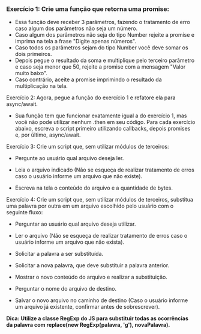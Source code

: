 ### Exercício 1: Crie uma função que retorna uma promise:

* Essa função deve receber 3 parâmetros, fazendo o tratamento de erro caso algum dos parâmetros não seja um número.
* Caso algum dos parâmetros não seja do tipo Number rejeite a promise e imprima na tela a frase "Digite apenas números".
* Caso todos os parâmetros sejam do tipo Number você deve somar os dois primeiros.
* Depois pegue o resultado da soma e multiplique pelo terceiro parâmetro e caso seja menor que 50, rejeite a promise com a mensagem "Valor muito baixo".
* Caso contrário, aceite a promise imprimindo o resultado da multiplicação na tela.


Exercício 2: Agora, pegue a função do exercício 1 e refatore ela para async/await.

* Sua função tem que funcionar exatamente igual a do exercício 1, mas você não pode utilizar nenhum .then em seu código.
Para cada exercício abaixo, escreva o script primeiro utilizando callbacks, depois promises e, por último, async/await.

Exercício 3: Crie um script que, sem utilizar módulos de terceiros:

* Pergunte ao usuário qual arquivo deseja ler.

* Leia o arquivo indicado (Não se esqueça de realizar tratamento de erros caso o usuário informe um arquivo que não existe).

* Escreva na tela o conteúdo do arquivo e a quantidade de bytes.

Exercício 4: Crie um script que, sem utilizar módulos de terceiros, substitua uma palavra por outra em um arquivo escolhido pelo usuário com o seguinte fluxo:

* Perguntar ao usuário qual arquivo deseja utilizar.

* Ler o arquivo (Não se esqueça de realizar tratamento de erros caso o usuário informe um arquivo que não exista).

* Solicitar a palavra a ser substituída.

* Solicitar a nova palavra, que deve substituir a palavra anterior.

* Mostrar o novo conteúdo do arquivo e realizar a substituição.

* Perguntar o nome do arquivo de destino.

* Salvar o novo arquivo no caminho de destino (Caso o usuário informe um arquivo já existente, confirmar antes de sobrescrever).

**Dica: Utilize a classe RegExp do JS para substituir todas as ocorrências da palavra com replace(new RegExp(palavra, 'g'), novaPalavra).**
